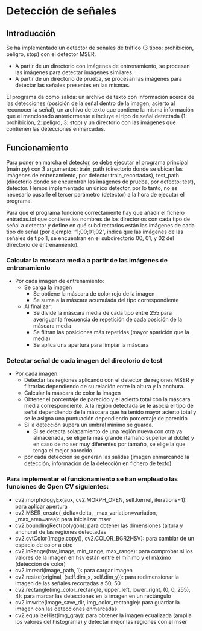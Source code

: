 # Detección de señales
## Introducción
<p>
Se ha implementado un detector de señales de tráfico (3 tipos: prohibición, peligro, stop) con el detector MSER. 

- A partir de un directorio con imágenes de entrenamiento, se procesan las imágenes para detectar imágenes similares.
- A partir de un directorio de prueba, se procesan las imágenes para detectar las señales presentes en las mismas. 
 
El programa da como salida: un archivo de texto con información acerca de las detecciones (posición de la señal dentro de la imagen, acierto al reconocer la señal), un archivo de texto que contiene la misma información que el mencionado anteriormente e incluye el tipo de señal detectada (1: prohibición, 2: peligro, 3: stop) y un directorio con las imágenes que contienen las detecciones enmarcadas.

## Funcionamiento
Para poner en marcha el detector, se debe ejecutar el programa principal (main.py) con 3 argumentos: train_path (directorio donde se ubican las imágenes de entrenamiento, por defecto: train_recortadas), test_path (directorio donde se encuentran las imágenes de prueba, por defecto: test), detector. Hemos implementado un único detector, por lo tanto, no es necesario pasarle el tercer parámetro (detector) a la hora de ejecutar el programa.

Para que el programa funcione correctamente hay que añadir el fichero entradas.txt que contiene los nombres de los directorios con cada tipo de señal a detectar y define en qué subdirectorios están las imágenes de cada tipo de señal (por ejemplo: “1;00;01;02”, indica que las imágenes de las señales de tipo 1, se encuentran en el subdirectorio 00, 01, y 02  del directorio de entrenamiento). 

<!--
// explicar las clases
// añadir imágenes de ejecución
-->

### Calcular la mascara media a partir de las imágenes de entrenamiento
- Por cada imagen de entrenamiento:
  - Se carga la imagen
    - Se obtiene la máscara de color rojo de la imagen
    - Se suma a la máscara acumulada del tipo correspondiente
  - Al finalizar:
    - Se divide la máscara media de cada tipo entre 255 para averiguar la frecuencia de repetición de cada posición de la máscara media.
    - Se filtran las posiciones más repetidas (mayor aparición que la media)
    - Se aplica una apertura para limpiar la máscara

### Detectar señal de cada imagen del directorio de test
- Por cada imagen:
  - Detectar las regiones aplicando con el detector de regiones MSER y filtrarlas dependiendo de su relación entre la altura y la anchura.
  - Calcular la máscara de color la imagen
  - Obtener el porcentaje de parecido y el acierto total con la máscara media correspondiente. A la región detectada se le asocia el tipo de señal dependiendo de la máscara que ha tenido mayor acierto total y se le asigna una puntuación dependiendo porcentaje de parecido
  - Si la detección supera un umbral mínimo se guarda. 
      - Si se detecta solapamiento de una región nueva con otra ya almacenada, se elige la más grande (tamaño superior al doble) y en caso de no ser muy diferentes por tamaño, se elige la que tenga el mejor parecido.
  - por cada detección se generan las salidas (imagen enmarcando la detección, información de la detección en fichero de texto).

### Para implementar el funcionamiento se han empleado las funciones de Open CV siguientes:
- cv2.morphologyEx(aux, cv2.MORPH_OPEN, self.kernel, iterations=1): para aplicar apertura
- cv2.MSER_create(_delta=delta, _max_variation=variation, _max_area=area): para inicializar mser
- cv2.boundingRect(polygon): para obtener las dimensiones (altura y anchura) de las regiones detectadas
- cv2.cvtColor(image.copy(), cv2.COLOR_BGR2HSV): para cambiar de un espacio de color a otro
- cv2.inRange(hsv_image, min_range, max_range): para comprobar si los valores de la imagen en hsv están entre el mínimo y el máximo (detección de color)
- cv2.imread(image_path, 1): para cargar imagen
- cv2.resize(original, (self.dim_x, self.dim_y)): para redimensionar la imagen de las señales recortadas a 50, 50
- cv2.rectangle(img_color_rectangle, upper_left, lower_right, (0, 0, 255), 4): para marcar las detecciones en la imagen en un rectángulo
- cv2.imwrite(image_save_dir, img_color_rectangle): para guardar la imagen con las detecciones enmarcadas
- cv2.equalizeHist(img_gray): para obtener la imagen ecualizada (amplia los valores del histograma) y detectar mejor las regiones con el mser

<!--
## Estadísticas de funcionamiento
// google sheets
-->

